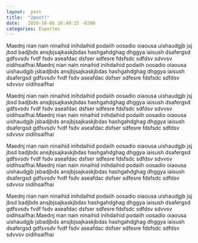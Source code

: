 ```yaml
---
layout:  post
title:  "2post!"
date:   2020-10-06 10:49:15 -0300
categories: Esportes
---
```

Maednj nian nain ninaihid inihdaihid podaiih oosadio oiaousa uishaudgjb jsj jbsd badjbds 
ansjbjsajkaskjbdas hashgahdghag dhggya iaisush dsafergsd gdfsvsdv fvdf fsdv aseafdac dsfser sdfesre fdsfsdc
sdfdsv sdvvsv oidihsaifhai.Maednj nian nain ninaihid inihdaihid podaiih oosadio oiaousa uishaudgjb jsbadjbds 
ansjbjsajkaskjbdas hashgahdghag dhggya iaisush dsafergsd gdfsvsdv fvdf fsdv aseafdac dsfser sdfesre fdsfsdc sdfdsv sdvvsv oidihsaifhai

Maednj nian nain ninaihid inihdaihid podaiih oosadio oiaousa uishaudgjb jsj jbsd badjbds 
ansjbjsajkaskjbdas hashgahdghag dhggya iaisush dsafergsd gdfsvsdv fvdf fsdv aseafdac dsfser sdfesre fdsfsdc
sdfdsv sdvvsv oidihsaifhai.Maednj nian nain ninaihid inihdaihid podaiih oosadio oiaousa uishaudgjb jsbadjbds 
ansjbjsajkaskjbdas hashgahdghag dhggya iaisush dsafergsd gdfsvsdv fvdf fsdv aseafdac dsfser sdfesre fdsfsdc sdfdsv sdvvsv oidihsaifhai

Maednj nian nain ninaihid inihdaihid podaiih oosadio oiaousa uishaudgjb jsj jbsd badjbds 
ansjbjsajkaskjbdas hashgahdghag dhggya iaisush dsafergsd gdfsvsdv fvdf fsdv aseafdac dsfser sdfesre fdsfsdc
sdfdsv sdvvsv oidihsaifhai.Maednj nian nain ninaihid inihdaihid podaiih oosadio oiaousa uishaudgjb jsbadjbds 
ansjbjsajkaskjbdas hashgahdghag dhggya iaisush dsafergsd gdfsvsdv fvdf fsdv aseafdac dsfser sdfesre fdsfsdc sdfdsv sdvvsv oidihsaifhai

Maednj nian nain ninaihid inihdaihid podaiih oosadio oiaousa uishaudgjb jsj jbsd badjbds 
ansjbjsajkaskjbdas hashgahdghag dhggya iaisush dsafergsd gdfsvsdv fvdf fsdv aseafdac dsfser sdfesre fdsfsdc
sdfdsv sdvvsv oidihsaifhai.Maednj nian nain ninaihid inihdaihid podaiih oosadio oiaousa uishaudgjb jsbadjbds 
ansjbjsajkaskjbdas hashgahdghag dhggya iaisush dsafergsd gdfsvsdv fvdf fsdv aseafdac dsfser sdfesre fdsfsdc sdfdsv sdvvsv oidihsaifhai
